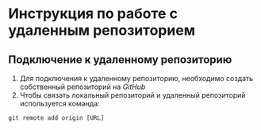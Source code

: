 # Инструкция по работе с удаленным репозиторием

## Подключение к удаленному репозиторию
1. Для подключения к удаленному репозиторию, необходимо создать собственный репозиторий на *GitHub*
2. Чтобы связать локальный репозиторий и удаленный репозиторий используется команда:
```
git remote add origin [URL]
```

